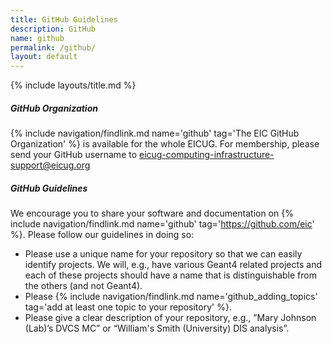 ```yaml
---
title: GitHub Guidelines
description: GitHub
name: github
permalink: /github/
layout: default
---
```


{% include layouts/title.md %}

##### GitHub Organization

{% include navigation/findlink.md name='github' tag='The EIC GitHub Organization' %} is available for the whole EICUG. For membership, please send your GitHub username to [eicug-computing-infrastructure-support@eicug.org](mailto:eicug-computing-infrastructure-support@eicug.org?subject=GitHub%20Account)


##### GitHub Guidelines

We encourage you to share your software and documentation on {% include navigation/findlink.md name='github' tag='https://github.com/eic' %}. Please follow our guidelines in doing so: 

* Please use a unique name for your repository so that we can easily identify projects. We will, e.g., have various Geant4 related projects and each of these projects should have a name that is distinguishable from the others (and not Geant4). 
* Please {% include navigation/findlink.md name='github_adding_topics' tag='add at least one topic to your repository' %}.
* Please give a clear description of your repository, e.g., ”Mary Johnson (Lab)’s DVCS MC” or “William's Smith (University) DIS analysis”. 
